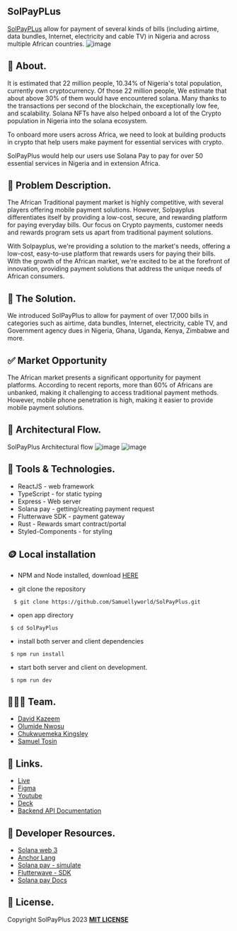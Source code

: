 ## SolPayPLus

[SolPayPLus](https://solpayplus.com.ng/) allow for payment of several kinds of bills (including airtime, data bundles, Internet, electricity and cable TV) in Nigeria and across multiple African countries.
![image](https://i.postimg.cc/VkkVqwDt/Pay-Bills-Graphics.jpg)

## 🎉 About.
It is estimated that 22 million people, 10.34% of Nigeria's total population, currently own cryptocurrency. Of those 22 million people, We estimate that about above 30% of them would have encountered solana. Many thanks to the transactions per second of the blockchain, the exceptionally low fee, and scalability. Solana NFTs have also helped onboard a lot of the Crypto population in Nigeria into the solana ecosystem.

To onboard more users across Africa, we need to look at building products in crypto that help users make payment for essential services with crypto.

SolPayPlus would help our users use Solana Pay to pay for over 50 essential services in Nigeria and in extension Africa.

## 💫 Problem Description.
The African Traditional payment market is highly
competitive, with several players offering mobile payment
solutions. However, Solpayplus differentiates itself by
providing a low-cost, secure, and rewarding platform for
paying everyday bills. Our focus on Crypto payments,
customer needs and rewards program sets us apart from
traditional payment solutions.

With Solpayplus, we're providing a solution to the market's needs,
offering a low-cost, easy-to-use platform that rewards users for
paying their bills. With the growth of the African market, we're
excited to be at the forefront of innovation, providing payment
solutions that address the unique needs of African consumers.

## 🚀 The Solution.
We introduced SolPayPlus to allow for payment of
over 17,000 bills in categories such as airtime, data
bundles, Internet, electricity, cable TV, and
Government agency dues in Nigeria, Ghana, Uganda,
Kenya, Zimbabwe and more.

## ✅ Market Opportunity
The African market presents a significant opportunity for payment
platforms. According to recent reports, more than 60% of Africans
are unbanked, making it challenging to access traditional payment
methods. However, mobile phone penetration is high, making it
easier to provide mobile payment solutions.

## 🔄 Architectural Flow.
 SolPayPlus Architectural flow
 ![image](https://i.postimg.cc/WpCZ6cjy/flow-1.jpg)
 ![image](https://i.postimg.cc/WzgMCsPX/architecture.jpg)

 ## 🤖 Tools & Technologies.
 - ReactJS - web framework
 - TypeScript - for static typing
 - Express - Web server
 - Solana pay - getting/creating payment request
 - Flutterwave SDK - payment gateway
 - Rust - Rewards smart contract/portal
 - Styled-Components - for styling

## 🪙 Local installation
* NPM and Node installed, download [HERE](https://phoenixnap.com/kb/install-node-js-npm-on-windows)

* git clone the repository

```
  $ git clone https://github.com/Samuellyworld/SolPayPlus.git
```
- open app directory

```
 $ cd SolPayPlus
```

- install both server and client dependencies

```
 $ npm run install
```

- start both server and client on development.
```
 $ npm run dev
```

## 👨🏼‍🍳 Team.
- [David Kazeem](https://github.com/davonjagah)
- [Olumide Nwosu](https://github.com/olumidayy)
- [Chukwuemeka Kingsley](https://github.com/ChukwuemekaKingsley)
- [Samuel Tosin](https://github.com/Samuellyworld)

## 🔗 Links.
- [Live](https://solpayplus.com.ng/)
- [Figma](https://www.figma.com/file/P7Oib9qWpMn3oJS2e2yN6f/Solana-Grizzlython-Hackathon?node-id=118%3A633&t=eubfdLbZQv1n7mEQ-0)
- [Youtube](https://youtu.be/2AQzXtQSEpg)
- [Deck](https://drive.google.com/file/d/1rC5w5ZAS4qQoLiG1-ThcEB3hWFnkksN_/view?usp=sharing)
- [Backend API Documentation](https://documenter.getpostman.com/view/9070802/2s93JnU6dp)

## 📃 Developer Resources.
- [Solana web 3](https://solana-labs.github.io/solana-web3.js/)
- [Anchor Lang](https://www.anchor-lang.com/)
- [Solana pay - simulate](https://github.com/solana-labs/solana-pay/blob/master/core/example/payment-flow-merchant/simulateWalletInteraction.ts)
- [Flutterwave - SDK](https://developer.flutterwave.com/docs/making-payments/bill-payments/)
- [Solana pay Docs](https://docs.solanapay.com/)


## 🪪 License.
Copyright SolPayPlus 2023 [**MIT LICENSE**](/LICENSE)


